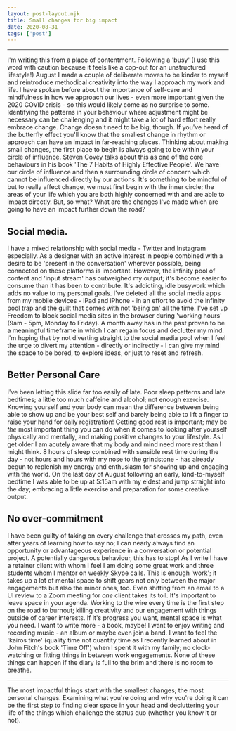 ```yaml
---
layout: post-layout.njk 
title: Small changes for big impact
date: 2020-08-31
tags: ['post']
---
```


*****

I'm writing this from a place of contentment. Following a 'busy' (I use this word with caution because it feels like a cop-out for an unstructured lifestyle!) August I made a couple of deliberate moves to be kinder to myself and reintroduce methodical creativity into the way I approach my work and life. I have spoken before about the importance of self-care and mindfulness in how we approach our lives - even more important given the 2020 COVID crisis - so this would likely come as no surprise to some.
Identifying the patterns in your behaviour where adjustment might be necessary can be challenging and it might take a lot of hard effort really embrace change. Change doesn't need to be big, though.
If you've heard of the butterfly effect you'll know that the smallest change in rhythm or approach can have an impact in far-reaching places. Thinking about making small changes, the first place to begin is always going to be within your circle of influence.
Steven Covey talks about this as one of the core behaviours in his book 'The 7 Habits of Highly Effective People'. We have our circle of influence and then a surrounding circle of concern which cannot be influenced directly by our actions. It's something to be mindful of but to really affect change, we must first begin with the inner circle; the areas of your life which you are both highly concerned with and are able to impact directly.
But, so what? What are the changes I've made which are going to have an impact further down the road?
## Social media.
I have a mixed relationship with social media - Twitter and Instagram especially. As a designer with an active interest in people combined with a desire to be 'present in the conversation' wherever possible, being connected on these platforms is important. However, the infinity pool of content and 'input stream' has outweighed my output; it's become easier to consume than it has been to contribute. It's addicting, idle busywork which adds no value to my personal goals.
I've deleted all the social media apps from my mobile devices - iPad and iPhone - in an effort to avoid the infinity pool trap and the guilt that comes with not 'being on' all the time. I've set up Freedom to block social media sites in the browser during 'working hours' (9am - 5pm, Monday to Friday).
A month away has in the past proven to be a meaningful timeframe in which I can regain focus and declutter my mind. I'm hoping that by not diverting straight to the social media pool when I feel the urge to divert my attention - directly or indirectly - I can give my mind the space to be bored, to explore ideas, or just to reset and refresh.
## Better Personal Care
I've been letting this slide far too easily of late. Poor sleep patterns and late bedtimes; a little too much caffeine and alcohol; not enough exercise. Knowing yourself and your body can mean the difference between being able to show up and be your best self and barely being able to lift a finger to raise your hand for daily registration!
Getting good rest is important; may be *the* most important thing you can do when it comes to looking after yourself physically and mentally, and making positive changes to your lifestyle. As I get older I am acutely aware that my body and mind need more rest than I might think. 8 hours of sleep combined with sensible rest time during the day - not hours and hours with my nose to the grindstone - has already begun to replenish my energy and enthusiasm for showing up and engaging with the world.
On the last day of August following an early, kind-to-myself bedtime I was able to be up at 5:15am with my eldest and jump straight into the day; embracing a little exercise and preparation for some creative output.
## No over-commitment
I have been guilty of taking on every challenge that crosses my path, even after years of learning how to say no; I can nearly always find an opportunity or advantageous experience in a conversation or potential project. A potentially dangerous behaviour, this has to stop!
As I write I have a retainer client with whom I feel I am doing some great work and three students whom I mentor on weekly Skype calls. This is enough 'work'; it takes up a lot of mental space to shift gears not only between the major engagements but also the minor ones, too. Even shifting from an email to a UI review to a Zoom meeting for _one_ client takes its toll.
It's important to leave space in your agenda. Working to the wire every time is the first step on the road to burnout; killing creativity and our engagement with things outside of career interests. If it's progress you want, mental space is what you need.
I want to write more - a book, maybe! I want to enjoy writing and recording music - an album or maybe even join a band. I want to feel the 'kairos time' (quality time not quantity time as I recently learned about in John Fitch's book 'Time Off') when I spent it with my family; no clock-watching or fitting things in between work engagements.
None of these things can happen if the diary is full to the brim and there is no room to breathe.
***
<!-- Excerpt Start -->
The most impactful things start with the smallest changes; the most personal changes. Examining what you're doing and why you're doing it can be the first step to finding clear space in your head and decluttering your life of the things which challenge the status quo (whether you know it or not).<!-- Excerpt End -->